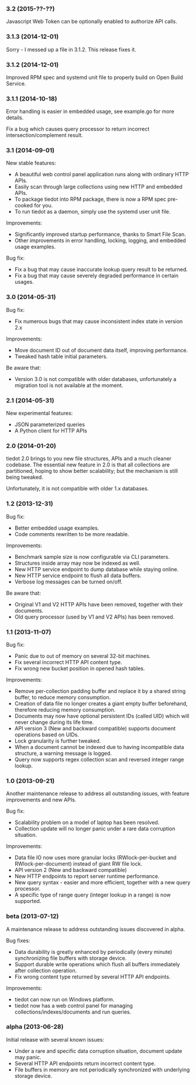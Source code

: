 ### 3.2 (2015-??-??)

Javascript Web Token can be optionally enabled to authorize API calls.

### 3.1.3 (2014-12-01)

Sorry - I messed up a file in 3.1.2. This release fixes it.

### 3.1.2 (2014-12-01)

Improved RPM spec and systemd unit file to properly build on Open Build Service.

### 3.1.1 (2014-10-18)

Error handling is easier in embedded usage, see example.go for more details.

Fix a bug which causes query processor to return incorrect intersection/complement result.

### 3.1 (2014-09-01)

New stable features:

- A beautiful web control panel application runs along with ordinary HTTP APIs.
- Easily scan through large collections using new HTTP and embedded APIs.
- To package tiedot into RPM package, there is now a RPM spec pre-cooked for you.
- To run tiedot as a daemon, simply use the systemd user unit file.

Improvements:

- Significantly improved startup performance, thanks to Smart File Scan.
- Other improvements in error handling, locking, logging, and embedded usage examples.

Bug fix:

- Fix a bug that may cause inaccurate lookup query result to be returned.
- Fix a bug that may cause severely degraded performance in certain usages.

### 3.0 (2014-05-31)

Bug fix:

- Fix numerous bugs that may cause inconsistent index state in version 2.x

Improvements:

- Move document ID out of document data itself, improving performance.
- Tweaked hash table initial parameters.

Be aware that:

- Version 3.0 is not compatible with older databases, unfortunately a migration tool is not available at the moment.

### 2.1 (2014-05-31)

New experimental features:

- JSON parameterized queries
- A Python client for HTTP APIs

### 2.0 (2014-01-20)

tiedot 2.0 brings to you new file structures, APIs and a much cleaner codebase. The essential new feature in 2.0 is that all collections are partitioned, hoping to show better scalability; but the mechanism is still being tweaked.

Unfortunately, it is not compatible with older 1.x databases.

### 1.2 (2013-12-31)

Bug fix:

- Better embedded usage examples.
- Code comments rewritten to be more readable.

Improvements:

- Benchmark sample size is now configurable via CLI parameters.
- Structures inside array may now be indexed as well.
- New HTTP service endpoint to dump database while staying online.
- New HTTP service endpoint to flush all data buffers.
- Verbose log messages can be turned on/off.

Be aware that:

- Original V1 and V2 HTTP APIs have been removed, together with their documents.
- Old query processor (used by V1 and V2 APIs) has been removed.

### 1.1 (2013-11-07)

Bug fix:

- Panic due to out of memory on several 32-bit machines.
- Fix several incorrect HTTP API content type.
- Fix wrong new bucket position in opened hash tables.

Improvements:

- Remove per-collection padding buffer and replace it by a shared string buffer, to reduce memory consumption.
- Creation of data file no longer creates a giant empty buffer beforehand, therefore reducing memory consumption.
- Documents may now have optional persistent IDs (called UID) which will never change during its life time.
- API version 3 (New and backward compatible) supports document operations based on UIDs.
- Lock granularity is further tweaked.
- When a document cannot be indexed due to having incompatible data structure, a warning message is logged.
- Query now supports regex collection scan and reversed integer range lookup.

### 1.0 (2013-09-21)

Another maintenance release to address all outstanding issues, with feature improvements and new APIs.

Bug fix:

- Scalability problem on a model of laptop has been resolved.
- Collection update will no longer panic under a rare data corruption situation.

Improvements:

- Data file IO now uses more granular locks (RWlock-per-bucket and RWlock-per-document) instead of giant RW file lock.
- API version 2 (New and backward compatible)
- New HTTP endpoints to report server runtime performance.
- New query syntax - easier and more efficient, together with a new query processor.
- A specific type of range query (integer lookup in a range) is now supported.

### beta (2013-07-12)

A maintenance release to address outstanding issues discovered in alpha.

Bug fixes:

- Data durability is greatly enhanced by periodically (every minute) synchronizing file buffers with storage device.
- Support durable write operations which flush all buffers immediately after collection operation.
- Fix wrong content type returned by several HTTP API endpoints.

Improvements:

- tiedot can now run on Windows platform.
- tiedot now has a web control panel for managing collections/indexes/documents and run queries.

### alpha (2013-06-28)

Initial release with several known issues:

- Under a rare and specific data corruption situation, document update may panic.
- Several HTTP API endpoints return incorrect content type.
- File buffers in memory are not periodically synchronized with underlying storage device.
